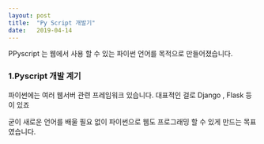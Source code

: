 ```yaml
---
layout: post
title:  "Py Script 개발기"
date:   2019-04-14
---
```


<p class="intro"><span class="dropcap">P</span>Pyscript 는 웹에서 사용 할 수 있는 파이썬 언어를 목적으로 만들어졌습니다.</p>

### 1.Pyscript 개발 계기
파이썬에는 여러 웹서버 관련 프레임워크 있습니다. 
대표적인 걸로 Django , Flask 등 이 있죠

굳이 새로운 언어를 배울 필요 없이 파이썬으로 웹도 프로그래밍 할 수 있게 만드는 목표였습니다.

